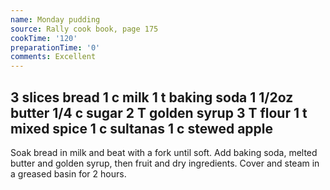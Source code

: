 ```yaml
---
name: Monday pudding
source: Rally cook book, page 175
cookTime: '120'
preparationTime: '0'
comments: Excellent
---
```

3 slices bread
1 c milk
1 t baking soda
1 1/2oz butter
1/4 c sugar
2 T golden syrup
3 T flour
1 t mixed spice
1 c sultanas
1 c stewed apple
---
Soak bread in milk and beat with a fork until soft.  Add baking soda, melted butter and golden syrup, then fruit and dry ingredients.  Cover and steam in a greased basin for 2 hours.


